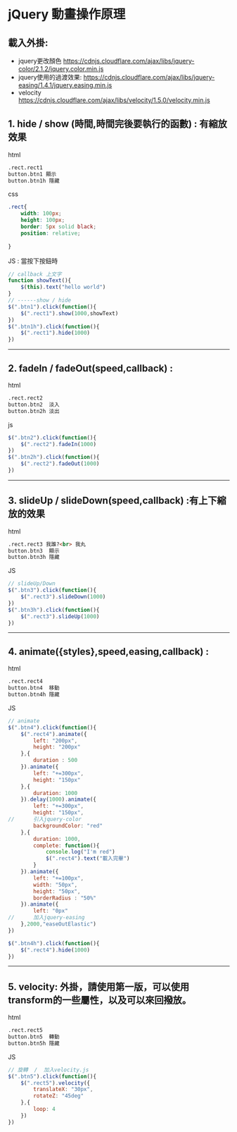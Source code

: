 # jQuery 動畫操作原理
## 載入外掛:
* jquery更改顏色 https://cdnjs.cloudflare.com/ajax/libs/jquery-color/2.1.2/jquery.color.min.js
* jquery使用的過渡效果: https://cdnjs.cloudflare.com/ajax/libs/jquery-easing/1.4.1/jquery.easing.min.js
* velocity https://cdnjs.cloudflare.com/ajax/libs/velocity/1.5.0/velocity.min.js
## 1. hide / show (時間,時間完後要執行的函數)  : 有縮放效果

html
```html
.rect.rect1
button.btn1 顯示
button.btn1h 隱藏
```
css
```css
.rect{
	width: 100px;
	height: 100px;
	border: 5px solid black;
	position: relative;
	
}
```
JS : 當按下按鈕時
```javascript
// callback 上文字
function showText(){
	$(this).text("hello world")
}
// ------show / hide
$(".btn1").click(function(){
	$(".rect1").show(1000,showText)
})
$(".btn1h").click(function(){
	$(".rect1").hide(1000)
})
```
---
## 2. fadeIn / fadeOut(speed,callback)  : 
html
```html
.rect.rect2
button.btn2  淡入
button.btn2h 淡出
```
js
```javascript
$(".btn2").click(function(){
	$(".rect2").fadeIn(1000)
})
$(".btn2h").click(function(){
	$(".rect2").fadeOut(1000)
})
```
---
## 3. slideUp / slideDown(speed,callback) :有上下縮放的效果
html
```html
.rect.rect3 我誰?<br> 我丸 
button.btn3  顯示
button.btn3h 隱藏
```
JS
```javascript
// slideUp/Down
$(".btn3").click(function(){
	$(".rect3").slideDown(1000)
})
$(".btn3h").click(function(){
	$(".rect3").slideUp(1000)
})
```
---
## 4. animate({styles},speed,easing,callback) :
html
```html
.rect.rect4 
button.btn4  移動
button.btn4h 隱藏
```
JS
```javascript
// animate
$(".btn4").click(function(){
	$(".rect4").animate({
		left: "200px",
		height: "200px"
	},{
		duration : 500
	}).animate({
		left: "+=300px",
		height: "150px"
	},{
		duration: 1000
	}).delay(1000).animate({
		left: "+=300px",
		height: "150px",
// 		引入jquery-color
		backgroundColor: "red"
	},{
		duration: 1000,
		complete: function(){
			console.log("I'm red")
			$(".rect4").text("載入完畢")
		}
	}).animate({
		left: "+=100px",
		width: "50px",
		height: "50px",
		borderRadius : "50%"
	}).animate({
		left: "0px"
// 		加入jquery-easing
	},2000,"easeOutElastic")
})

$(".btn4h").click(function(){
	$(".rect4").hide(1000)
})

```
---
## 5. velocity: 外掛，請使用第一版，可以使用transform的一些屬性，以及可以來回撥放。
html
```html
.rect.rect5 
button.btn5  轉動
button.btn5h 隱藏
```
JS
```javascript
// 旋轉  /  加入velocity.js
$(".btn5").click(function(){
	$(".rect5").velocity({
		translateX: "30px",
		rotateZ: "45deg"
	},{
		loop: 4
	})
})
